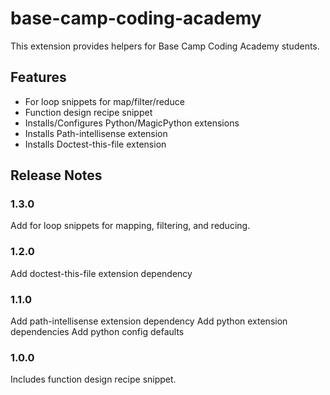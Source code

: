 # base-camp-coding-academy

This extension provides helpers for Base Camp Coding Academy students.

## Features

- For loop snippets for map/filter/reduce
- Function design recipe snippet
- Installs/Configures Python/MagicPython extensions
- Installs Path-intellisense extension
- Installs Doctest-this-file extension 

## Release Notes

### 1.3.0

Add for loop snippets for mapping, filtering, and reducing.

### 1.2.0

Add doctest-this-file extension dependency

### 1.1.0

Add path-intellisense extension dependency
Add python extension dependencies
Add python config defaults

### 1.0.0

Includes function design recipe snippet.